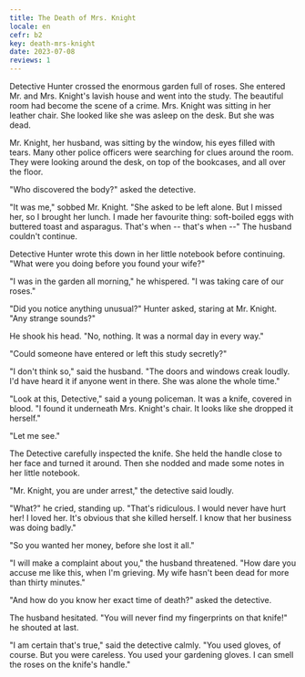 ```yaml
---
title: The Death of Mrs. Knight
locale: en
cefr: b2
key: death-mrs-knight
date: 2023-07-08
reviews: 1
---
```


Detective Hunter crossed the enormous garden full of roses. She entered Mr. and Mrs. Knight's lavish house and went into the study. The beautiful room had become the scene of a crime. Mrs. Knight was sitting in her leather chair. She looked like she was asleep on the desk. But she was dead.

Mr. Knight, her husband, was sitting by the window, his eyes filled with tears. Many other police officers were searching for clues around the room. They were looking around the desk, on top of the bookcases, and all over the floor.

"Who discovered the body?" asked the detective.

"It was me," sobbed Mr. Knight. "She asked to be left alone. But I missed her, so I brought her lunch. I made her favourite thing: soft-boiled eggs with buttered toast and asparagus. That's when -- that's when --" The husband couldn't continue.

Detective Hunter wrote this down in her little notebook before continuing. "What were you doing before you found your wife?"

"I was in the garden all morning," he whispered. "I was taking care of our roses."

"Did you notice anything unusual?" Hunter asked, staring at Mr. Knight. "Any strange sounds?"

He shook his head. "No, nothing. It was a normal day in every way."

"Could someone have entered or left this study secretly?"

"I don't think so," said the husband. "The doors and windows creak loudly. I'd have heard it if anyone went in there. She was alone the whole time."

"Look at this, Detective," said a young policeman. It was a knife, covered in blood. "I found it underneath Mrs. Knight's chair. It looks like she dropped it herself."

"Let me see."

The Detective carefully inspected the knife. She held the handle close to her face and turned it around. Then she nodded and made some notes in her little notebook.

"Mr. Knight, you are under arrest," the detective said loudly.

"What?" he cried, standing up. "That's ridiculous. I would never have hurt her! I loved her. It's obvious that she killed herself. I know that her business was doing badly."

"So you wanted her money, before she lost it all."

"I will make a complaint about you," the husband threatened. "How dare you accuse me like this, when I'm grieving. My wife hasn't been dead for more than thirty minutes."

"And how do you know her exact time of death?" asked the detective.

The husband hesitated. "You will never find my fingerprints on that knife!" he shouted at last.

"I am certain that's true," said the detective calmly. "You used gloves, of course. But you were careless. You used your gardening gloves. I can smell the roses on the knife's handle."